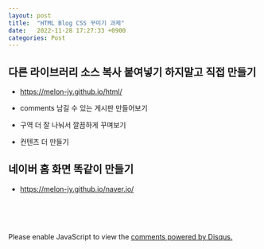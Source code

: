 ```yaml
---
layout: post
title:  "HTML Blog CSS 꾸미기 과제"
date:   2022-11-28 17:27:33 +0900
categories: Post
---
```


## 다른 라이브러리 소스 복사 붙여넣기 하지말고 직접 만들기

* https://melon-jy.github.io/html/

* comments 남길 수 있는 게시판 만들어보기
* 구역 더 잘 나눠서 깔끔하게 꾸며보기
* 컨텐츠 더 만들기

## 네이버 홈 화면 똑같이 만들기

* https://melon-jy.github.io/naver.io/


<br><br><br>

<div id="disqus_thread"></div>
<script>
    /**
    *  RECOMMENDED CONFIGURATION VARIABLES: EDIT AND UNCOMMENT THE SECTION BELOW TO INSERT DYNAMIC VALUES FROM YOUR PLATFORM OR CMS.
    *  LEARN WHY DEFINING THESE VARIABLES IS IMPORTANT: https://disqus.com/admin/universalcode/#configuration-variables    */
    /*
    var disqus_config = function () {
    this.page.url = PAGE_URL;  // Replace PAGE_URL with your page's canonical URL variable
    this.page.identifier = PAGE_IDENTIFIER; // Replace PAGE_IDENTIFIER with your page's unique identifier variable
    };
    */
    (function() { // DON'T EDIT BELOW THIS LINE
    var d = document, s = d.createElement('script');
    s.src = 'https://melonweb.disqus.com/embed.js';
    s.setAttribute('data-timestamp', +new Date());
    (d.head || d.body).appendChild(s);
    })();
</script>
<noscript>Please enable JavaScript to view the <a href="https://disqus.com/?ref_noscript">comments powered by Disqus.</a></noscript>